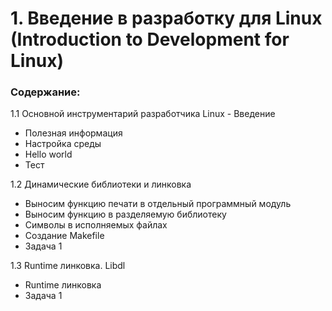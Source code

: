 # 1. Введение в разработку для Linux (Introduction to Development for Linux)

### Содержание:
1.1 Основной инструментарий разработчика Linux
  -﻿ Введение
  - Полезная информация
  - Настройка среды
  - Hello world
  - Тест
    
1.2 Динамические библиотеки и линковка
  - Выносим функцию печати в отдельный программный модуль
  - Выносим функцию в разделяемую библиотеку
  - Символы в исполняемых файлах
  - Создание Makefile
  - Задача 1
    
1.3 Runtime линковка. Libdl
  - Runtime линковка
  - Задача 1
